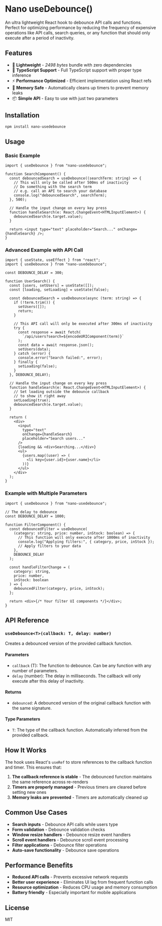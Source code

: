# Nano useDebounce()

An ultra lightweight React hook to debounce API calls and functions. Perfect for optimizing performance by reducing the frequency of expensive operations like API calls, search queries, or any function that should only execute after a period of inactivity.

## Features

- 🚀 **Lightweight** - _2498 bytes_ bundle with zero dependencies
- 🎯 **TypeScript Support** - Full TypeScript support with proper type inference
- ⚡ **Performance Optimized** - Efficient implementation using React refs
- 🔄 **Memory Safe** - Automatically cleans up timers to prevent memory leaks
- 📦 **Simple API** - Easy to use with just two parameters

## Installation

```bash
npm install nano-usedebounce
```

## Usage

### Basic Example

```tsx
import { useDebounce } from "nano-usedebounce";

function SearchComponent() {
  const debouncedSearch = useDebounce((searchTerm: string) => {
    // This will only be called after 500ms of inactivity
    // Do something with the search term
    // e.g. call an API to search your database
    console.log("debouncedSearch", searchTerm);
  }, 500);

  // Handle the input change on every key press
  function handleSearch(e: React.ChangeEvent<HTMLInputElement>) {
    debouncedSearch(e.target.value);
  }

  return <input type="text" placeholder="Search..." onChange={handleSearch} />;
}
```

### Advanced Example with API Call

```tsx
import { useState, useEffect } from "react";
import { useDebounce } from "nano-usedebounce";

const DEBOUNCE_DELAY = 300;

function UserSearch() {
  const [users, setUsers] = useState([]);
  const [loading, setLoading] = useState(false);

  const debouncedSearch = useDebounce(async (term: string) => {
    if (!term.trim()) {
      setUsers([]);
      return;
    }

    // This API call will only be executed after 300ms of inactivity
    try {
      const response = await fetch(
        `/api/users?search=${encodeURIComponent(term)}`
      );
      const data = await response.json();
      setUsers(data);
    } catch (error) {
      console.error("Search failed:", error);
    } finally {
      setLoading(false);
    }
  }, DEBOUNCE_DELAY);

  // Handle the input change on every key press
  function handleSearch(e: React.ChangeEvent<HTMLInputElement>) {
    // Set loading outside the debounce callback
    // to show it right away
    setLoading(true);
    debouncedSearch(e.target.value);
  }

  return (
    <div>
      <input
        type="text"
        onChange={handleSearch}
        placeholder="Search users..."
      />
      {loading && <div>Searching...</div>}
      <ul>
        {users.map((user) => (
          <li key={user.id}>{user.name}</li>
        ))}
      </ul>
    </div>
  );
}
```

### Example with Multiple Parameters

```tsx
import { useDebounce } from "nano-usedebounce";

// The delay to debounce
const DEBOUNCE_DELAY = 1000;

function FilterComponent() {
  const debouncedFilter = useDebounce(
    (category: string, price: number, inStock: boolean) => {
      // This function will only execute after 1000ms of inactivity
      console.log("Applying filters:", { category, price, inStock });
      // Apply filters to your data
    },
    DEBOUNCE_DELAY
  );

  const handleFilterChange = (
    category: string,
    price: number,
    inStock: boolean
  ) => {
    debouncedFilter(category, price, inStock);
  };

  return <div>{/* Your filter UI components */}</div>;
}
```

## API Reference

### `useDebounce<T>(callback: T, delay: number)`

Creates a debounced version of the provided callback function.

#### Parameters

- `callback` (T): The function to debounce. Can be any function with any number of parameters.
- `delay` (number): The delay in milliseconds. The callback will only execute after this delay of inactivity.

#### Returns

- `debounced`: A debounced version of the original callback function with the same signature.

#### Type Parameters

- `T`: The type of the callback function. Automatically inferred from the provided callback.

## How It Works

The hook uses React's `useRef` to store references to the callback function and timer. This ensures that:

1. **The callback reference is stable** - The debounced function maintains the same reference across re-renders
2. **Timers are properly managed** - Previous timers are cleared before setting new ones
3. **Memory leaks are prevented** - Timers are automatically cleaned up

## Common Use Cases

- **Search inputs** - Debounce API calls while users type
- **Form validation** - Debounce validation checks
- **Window resize handlers** - Debounce resize event handlers
- **Scroll event handlers** - Debounce scroll event processing
- **Filter applications** - Debounce filter operations
- **Auto-save functionality** - Debounce save operations

## Performance Benefits

- **Reduced API calls** - Prevents excessive network requests
- **Better user experience** - Eliminates UI lag from frequent function calls
- **Resource optimization** - Reduces CPU usage and memory consumption
- **Battery friendly** - Especially important for mobile applications

## License

MIT
